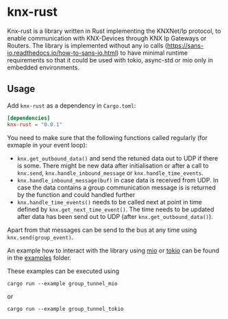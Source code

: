 # knx-rust

Knx-rust is a library written in Rust implementing the KNXNet/Ip protocol, to enable communication with KNX-Devices through
KNX Ip Gateways or Routers.
The library is implemented without any io calls (https://sans-io.readthedocs.io/how-to-sans-io.html) to have minimal runtime requirements so that it could be used with tokio, async-std or 
mio only in embedded environments.

## Usage

Add `knx-rust` as a dependency in `Cargo.toml`:

```toml
[dependencies]
knx-rust = "0.0.1"
```

You need to make sure that the following functions called regularly (for exmaple in your event loop):
- `knx.get_outbound_data()` and send the retuned data out to UDP if there is some. There might be new data after initialisation or after a call to `knx.send`, `knx.handle_inbound_message` or `knx.handle_time_events`.
- `knx.handle_inbound_message(buf)` in case data is received from UDP. In case the data contains a group communication message is is returned by the function and could handled further
- `knx.handle_time_events()` needs to be called next at point in time defined by `knx.get_next_time_event()`. The time needs to be updated after data has been send out to UDP (after `knx.get_outbound_data()`).

Apart from that messages can be send to the bus at any time using `knx.send(group_event)`. 

An example how to interact with the library using [mio](https://docs.rs/mio/latest/mio/) or [tokio](https://tokio.rs/) can be found in the [examples](./examples/) folder.

These examples can be executed using
```
cargo run --example group_tunnel_mio
```
or
```
cargo run --example group_tunnel_tokio
```
